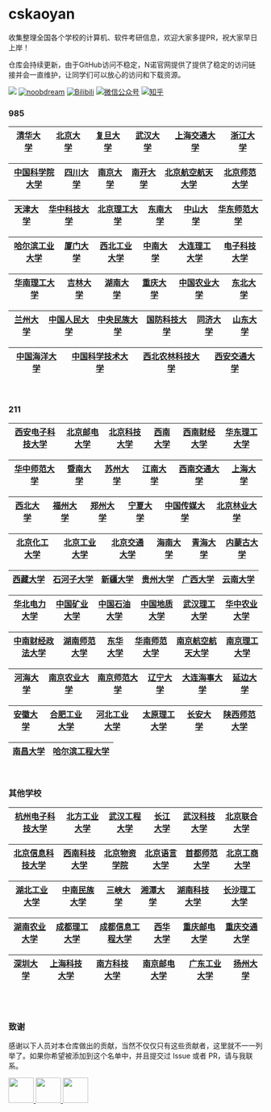# cskaoyan
收集整理全国各个学校的计算机、软件考研信息，欢迎大家多提PR，祝大家早日上岸！

仓库会持续更新，由于GitHub访问不稳定，N诺官网提供了提供了稳定的访问链接并会一直维护，让同学们可以放心的访问和下载资源。

![](https://img.shields.io/badge/License-MIT-green.svg)
[![noobdream](https://img.shields.io/badge/noobdream-N诺官网-orange.svg)](https://noobdream.com/) 
[![Bilibili](https://img.shields.io/badge/bilibili-N诺%5F-blue.svg)](https://space.bilibili.com/73422093) 
[![微信公众号](https://img.shields.io/badge/微信公众号-N诺考研-%23FF4D5B.svg)](https://mp.weixin.qq.com/s/36x28P6OLymapi4g38gq3g) 
[![知乎](https://img.shields.io/badge/知乎-N%20诺-green.svg)](https://www.zhihu.com/people/noobdream/)   

### 985

|[清华大学](./学校列表/清华大学)|[北京大学](./学校列表/北京大学)|[复旦大学](./学校列表/复旦大学)|[武汉大学](./学校列表/武汉大学)|[上海交通大学](./学校列表/上海交通大学)|[浙江大学](./学校列表/浙江大学)|
| :---: | :----: | :---: | :----: | :----: | :----: | 

|[中国科学院大学](./学校列表/中国科学院大学)|[四川大学](./学校列表/四川大学)|[南京大学](./学校列表/南京大学)|[南开大学](./学校列表/南开大学)|[北京航空航天大学](./学校列表/北京航空航天大学)|[北京师范大学](./学校列表/北京师范大学)|
| :---: | :----: | :---: | :----: | :----: | :----: | 

|[天津大学](./学校列表/天津大学)|[华中科技大学](./学校列表/华中科技大学)|[北京理工大学](./学校列表/北京理工大学)|[东南大学](./学校列表/东南大学)|[中山大学](./学校列表/中山大学)|[华东师范大学](./学校列表/华东师范大学)|
| :---: | :----: | :---: | :----: | :----: | :----: | 

|[哈尔滨工业大学](./学校列表/哈尔滨工业大学)|[厦门大学](./学校列表/厦门大学)|[西北工业大学](./学校列表/西北工业大学)|[中南大学](./学校列表/中南大学)|[大连理工大学](./学校列表/大连理工大学)|[电子科技大学](./学校列表/电子科技大学)|
| :---: | :----: | :---: | :----: | :----: | :----: | 

|[华南理工大学](./学校列表/华南理工大学)|[吉林大学](./学校列表/吉林大学)|[湖南大学](./学校列表/湖南大学)|[重庆大学](./学校列表/重庆大学)|[中国农业大学](./学校列表/中国农业大学)|[东北大学](./学校列表/东北大学)|
| :---: | :----: | :---: | :----: | :----: | :----: | 

|[兰州大学](./学校列表/兰州大学)|[中国人民大学](./学校列表/中国人民大学)|[中央民族大学](./学校列表/中央民族大学)|[国防科技大学](./学校列表/国防科技大学)|[同济大学](./学校列表/同济大学)|[山东大学](./学校列表/山东大学)|
| :---: | :----: | :---: | :----: | :----: | :----: | 

|[中国海洋大学](./学校列表/中国海洋大学)|[中国科学技术大学](./学校列表/中国科学技术大学)|[西北农林科技大学](./学校列表/西北农林科技大学)|[西安交通大学](./学校列表/西安交通大学)|
| :---: | :----: | :---: | :----: |


<br>

### 211
|[西安电子科技大学](./学校列表/西安电子科技大学)|[北京邮电大学](./学校列表/北京邮电大学)|[北京科技大学](./学校列表/北京科技大学)|[西南大学](./学校列表/西南大学)|[西南财经大学](./学校列表/西南财经大学)|[华东理工大学](./学校列表/华东理工大学)|
| :---: | :----: | :---: | :----: | :----: | :----: | 

|[华中师范大学](./学校列表/华中师范大学)|[暨南大学](./学校列表/暨南大学)|[苏州大学](./学校列表/苏州大学)|[江南大学](./学校列表/江南大学)|[西南交通大学](./学校列表/西南交通大学)|[上海大学](./学校列表/上海大学)|
| :---: | :----: | :---: | :----: | :----: | :----: | 

|[西北大学](./学校列表/西北大学)|[福州大学](./学校列表/福州大学)|[郑州大学](./学校列表/郑州大学)|[宁夏大学](./学校列表/宁夏大学)|[中国传媒大学](./学校列表/中国传媒大学)|[北京林业大学](./学校列表/北京林业大学)|
| :---: | :----: | :---: | :----: | :----: | :----: | 

|[北京化工大学](./学校列表/北京化工大学)|[北京工业大学](./学校列表/北京工业大学)|[北京交通大学](./学校列表/北京交通大学)|[海南大学](./学校列表/海南大学)|[青海大学](./学校列表/青海大学)|[内蒙古大学](./学校列表/内蒙古大学)|
| :---: | :----: | :---: | :----: | :----: | :----: | 

|[西藏大学](./学校列表/西藏大学)|[石河子大学](./学校列表/石河子大学)|[新疆大学](./学校列表/新疆大学)|[贵州大学](./学校列表/贵州大学)|[广西大学](./学校列表/广西大学)|[云南大学](./学校列表/云南大学)|
| :---: | :----: | :---: | :----: | :----: | :----: | 

|[华北电力大学](./学校列表/华北电力大学)|[中国矿业大学](./学校列表/中国矿业大学)|[中国石油大学](./学校列表/中国石油大学)|[中国地质大学](./学校列表/中国地质大学)|[武汉理工大学](./学校列表/武汉理工大学)|[华中农业大学](./学校列表/华中农业大学)|
| :---: | :----: | :---: | :----: | :----: | :----: | 

|[中南财经政法大学](./学校列表/中南财经政法大学)|[湖南师范大学](./学校列表/湖南师范大学)|[东华大学](./学校列表/东华大学)|[华南师范大学](./学校列表/华南师范大学)|[南京航空航天大学](./学校列表/南京航空航天大学)|[南京理工大学](./学校列表/南京理工大学)|
| :---: | :----: | :---: | :----: | :----: | :----: | 

|[河海大学](./学校列表/河海大学)|[南京农业大学](./学校列表/南京农业大学)|[南京师范大学](./学校列表/南京师范大学)|[辽宁大学](./学校列表/辽宁大学)|[大连海事大学](./学校列表/大连海事大学)|[延边大学](./学校列表/延边大学)|
| :---: | :----: | :---: | :----: | :----: | :----: | 

|[安徽大学](./学校列表/安徽大学)|[合肥工业大学](./学校列表/合肥工业大学)|[河北工业大学](./学校列表/河北工业大学)|[太原理工大学](./学校列表/太原理工大学)|[长安大学](./学校列表/长安大学)|[陕西师范大学](./学校列表/陕西师范大学)|
| :---: | :----: | :---: | :----: | :----: | :----: | 

|[南昌大学](./学校列表/南昌大学)|[哈尔滨工程大学](./学校列表/哈尔滨工程大学)|
| :---: | :----: | 

<br>

### 其他学校
|[杭州电子科技大学](./学校列表/杭州电子科技大学)|[北方工业大学](./学校列表/北方工业大学)|[武汉工程大学](./学校列表/武汉工程大学)|[长江大学](./学校列表/长江大学)|[武汉科技大学](./学校列表/武汉科技大学)|[北京联合大学](./学校列表/北京联合大学)|
| :---: | :----: | :---: | :----: | :----: | :----: | 

|[北京信息科技大学](./学校列表/北京信息科技大学)|[西南科技大学](./学校列表/西南科技大学)|[北京物资学院](./学校列表/北京物资学院)|[北京语言大学](./学校列表/北京语言大学)|[首都师范大学](./学校列表/首都师范大学)|[北京工商大学](./学校列表/北京工商大学)|
| :---: | :----: | :---: | :----: | :----: | :----: | 

|[湖北工业大学](./学校列表/湖北工业大学)|[中南民族大学](./学校列表/中南民族大学)|[三峡大学](./学校列表/三峡大学)|[湘潭大学](./学校列表/湘潭大学)|[湖南科技大学](./学校列表/湖南科技大学)|[长沙理工大学](./学校列表/长沙理工大学)|
| :---: | :----: | :---: | :----: | :----: | :----: | 

|[湖南农业大学](./学校列表/湖南农业大学)|[成都理工大学](./学校列表/成都理工大学)|[成都信息工程大学](./学校列表/成都信息工程大学)|[西华大学](./学校列表/西华大学)|[重庆邮电大学](./学校列表/重庆邮电大学)|[重庆交通大学](./学校列表/重庆交通大学)|
| :---: | :----: | :---: | :----: | :----: | :----: | 

|[深圳大学](./学校列表/深圳大学)|[上海科技大学](./学校列表/上海科技大学)|[南方科技大学](./学校列表/南方科技大学)|[南京邮电大学](./学校列表/南京邮电大学)|[广东工业大学](./学校列表/广东工业大学)|[扬州大学](./学校列表/扬州大学)|
| :---: | :----: | :---: | :----: | :----: | :----: | 

<br>
<br>

### 致谢
感谢以下人员对本仓库做出的贡献，当然不仅仅只有这些贡献者，这里就不一一列举了。如果你希望被添加到这个名单中，并且提交过 Issue 或者 PR，请与我联系。

<a href="https://github.com/noob-dream">
    <img src="https://avatars.githubusercontent.com/u/62974625?v=4" width="50px">
</a> 
<a href="https://github.com/verticallimit">
    <img src="https://avatars.githubusercontent.com/u/3963477?v=4" width="50px">
</a> 
<a href="https://github.com/csseky">
    <img src="https://avatars.githubusercontent.com/u/45529737?v=4" width="50px">
</a> 









